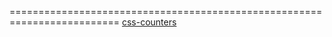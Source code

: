 
=========================================================================
[css-counters](https://codersblock.com/blog/fun-times-with-css-counters/)